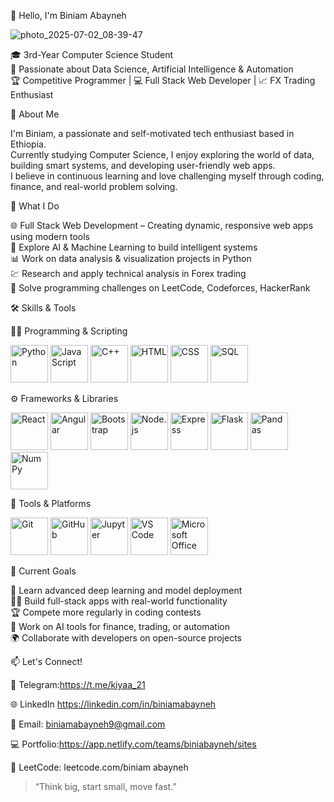 👋 Hello, I'm Biniam Abayneh

![photo_2025-07-02_08-39-47](https://github.com/user-attachments/assets/eacb9b42-8bb6-4d88-b885-69dde448c1b6)





🎓 3rd-Year Computer Science Student  
🤖 Passionate about Data Science, Artificial Intelligence & Automation  
🏆 Competitive Programmer | 💻 Full Stack Web Developer | 📈 FX Trading Enthusiast





🧠 About Me

I'm Biniam, a passionate and self-motivated tech enthusiast based in Ethiopia.  
Currently studying Computer Science, I enjoy exploring the world of data, building smart systems, and developing user-friendly web apps.  
I believe in continuous learning and love challenging myself through coding, finance, and real-world problem solving.




 💼 What I Do

 🌐 Full Stack Web Development – Creating dynamic, responsive web apps using modern tools  
 🧠 Explore AI & Machine Learning to build intelligent systems  
 📊 Work on data analysis & visualization projects in Python  
 💹 Research and apply technical analysis in Forex trading  
 🧩 Solve programming challenges on LeetCode, Codeforces, HackerRank





🛠️ Skills & Tools

👨‍💻 Programming & Scripting

<p align="left">
  <img src="https://cdn.jsdelivr.net/gh/devicons/devicon/icons/python/python-original.svg" width="60" alt="Python"/>
  <img src="https://cdn.jsdelivr.net/gh/devicons/devicon/icons/javascript/javascript-original.svg" width="60" alt="JavaScript"/>
  <img src="https://cdn.jsdelivr.net/gh/devicons/devicon/icons/cplusplus/cplusplus-original.svg" width="60" alt="C++"/>
  <img src="https://cdn.jsdelivr.net/gh/devicons/devicon/icons/html5/html5-original.svg" width="60" alt="HTML"/>
  <img src="https://cdn.jsdelivr.net/gh/devicons/devicon/icons/css3/css3-original.svg" width="60" alt="CSS"/>
  <img src="https://cdn.jsdelivr.net/gh/devicons/devicon/icons/sqlite/sqlite-original.svg" width="60" alt="SQL"/>
</p>

⚙️ Frameworks & Libraries

<p align="left">
  <img src="https://cdn.jsdelivr.net/gh/devicons/devicon/icons/react/react-original.svg" width="60" alt="React"/>
  <img src="https://cdn.jsdelivr.net/gh/devicons/devicon/icons/angularjs/angularjs-original.svg" width="60" alt="Angular"/>
  <img src="https://cdn.jsdelivr.net/gh/devicons/devicon/icons/bootstrap/bootstrap-original.svg" width="60" alt="Bootstrap"/>
  <img src="https://cdn.jsdelivr.net/gh/devicons/devicon/icons/nodejs/nodejs-original.svg" width="60" alt="Node.js"/>
  <img src="https://cdn.jsdelivr.net/gh/devicons/devicon/icons/express/express-original.svg" width="60" alt="Express"/>
  <img src="https://cdn.jsdelivr.net/gh/devicons/devicon/icons/flask/flask-original.svg" width="60" alt="Flask"/>
  <img src="https://cdn.jsdelivr.net/gh/devicons/devicon/icons/pandas/pandas-original.svg" width="60" alt="Pandas"/>
  <img src="https://cdn.jsdelivr.net/gh/devicons/devicon/icons/numpy/numpy-original.svg" width="60" alt="NumPy"/>
</p>

 🧰 Tools & Platforms

<p align="left">
  <img src="https://cdn.jsdelivr.net/gh/devicons/devicon/icons/git/git-original.svg" width="60" alt="Git"/>
  <img src="https://cdn.jsdelivr.net/gh/devicons/devicon/icons/github/github-original.svg" width="60" alt="GitHub"/>
  <img src="https://cdn.jsdelivr.net/gh/devicons/devicon/icons/jupyter/jupyter-original.svg" width="60" alt="Jupyter"/>
  <img src="https://cdn.jsdelivr.net/gh/devicons/devicon/icons/vscode/vscode-original.svg" width="60" alt="VS Code"/>
  <img src="https://upload.wikimedia.org/wikipedia/commons/4/4f/Microsoft_Office_Logo_%282013–2019%29.svg" width="60" alt="Microsoft Office"/>
</p>


🚀 Current Goals

   📘 Learn advanced deep learning and model deployment  
   🧑‍💻 Build full-stack apps with real-world functionality  
   🏆 Compete more regularly in coding contests  
   💼 Work on AI tools for finance, trading, or automation  
   🌍 Collaborate with developers on open-source projects

📫 Let's Connect!

   💬 Telegram:https://t.me/kiyaa_21
 
   🌐 LinkedIn https://linkedin.com/in/biniamabayneh 
 
   📧 Email: biniamabayneh9@gmail.com  
 
   💻 Portfolio:https://app.netlify.com/teams/biniabayneh/sites
 
   🧩 LeetCode: leetcode.com/biniam abayneh



> “Think big, start small, move fast.”
<!--
**biniabayneh/biniabayneh** is a ✨ _special_ ✨ repository because its `README.md` (this file) appears on your GitHub profile.

Here are some ideas to get you started:

- 🔭 I’m currently working on ...
- 🌱 I’m currently learning ...
- 👯 I’m looking to collaborate on ...
- 🤔 I’m looking for help with ...
- 💬 Ask me about ...
- 📫 How to reach me: ...
- 😄 Pronouns: ...
- ⚡ Fun fact: ...
-->
